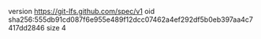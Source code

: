version https://git-lfs.github.com/spec/v1
oid sha256:555db91cd087f6e955e489f12dcc07462a4ef292df5b0eb397aa4c7417dd2846
size 4
